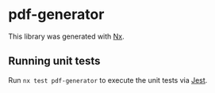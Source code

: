 # pdf-generator

This library was generated with [Nx](https://nx.dev).

## Running unit tests

Run `nx test pdf-generator` to execute the unit tests via [Jest](https://jestjs.io).
